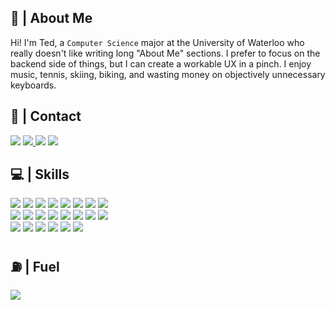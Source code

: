 ## :wave: | About Me <img src="https://komarev.com/ghpvc/?username=ted-he&style=for-the-badge&color=444444" width="1">  
Hi! I'm Ted, a `Computer Science` major at the University of Waterloo who really doesn't like writing long "About Me" sections. I prefer to focus on the backend side of things, but I can create a workable UX in a pinch. I enjoy music, tennis, skiing, biking, and wasting money on objectively unnecessary keyboards.

## :calling: | Contact  
<a href="https://www.linkedin.com/in/ted-h-04/">![](https://img.shields.io/badge/linkedin-%230072B1.svg?style=for-the-badge&logo=LinkedIn&logoColor=white)</a>
<a href="mailto:ted.he04@gmail.com">![](https://img.shields.io/badge/email-%23BB001B.svg?style=for-the-badge&logo=Gmail&logoColor=white) </a>
<a href="https://i.imgur.com/AD3MbBi.jpeg">![](https://img.shields.io/badge/L1FT%238580-%235865F2.svg?style=for-the-badge&logo=Discord&logoColor=white)</a>
<a href="https://github.com/ted-he/">![](https://img.shields.io/badge/recursion-%23444444.svg?style=for-the-badge&logo=GitHub&logoColor=white)</a>

## :computer: | Skills
![](https://img.shields.io/badge/java-%23F89820.svg?style=for-the-badge&logo=CoffeeScript&logoColor=white)
![](https://img.shields.io/badge/javascript-%23444444.svg?style=for-the-badge&logo=JavaScript&logoColor=%23F7DF1E)
![](https://img.shields.io/badge/python-%23306998.svg?style=for-the-badge&logo=Python&logoColor=%23FFD43B)
![](https://img.shields.io/badge/sql-%23444444.svg?style=for-the-badge&logo=Databricks&logoColor=white)
![](https://img.shields.io/badge/c%2B%2B-%23005697.svg?style=for-the-badge&logo=C%2B%2B&logoColor=white)
![](https://img.shields.io/badge/html-%23dc4b25.svg?style=for-the-badge&logo=HTML5&logoColor=white)
![](https://img.shields.io/badge/latex-%23007C7C.svg?style=for-the-badge&logo=Overleaf&logoColor=white)
![](https://img.shields.io/badge/css-%230B74B8.svg?style=for-the-badge&logo=CSS3&logoColor=white)  
![](https://img.shields.io/badge/firebase-%23F57C00.svg?style=for-the-badge&logo=Firebase&logoColor=white)
![](https://img.shields.io/badge/gcp-%234285F4.svg?style=for-the-badge&logo=GoogleCloud&logoColor=white)
![](https://img.shields.io/badge/node.js-%23339933.svg?style=for-the-badge&logo=Node.js&logoColor=white)
![](https://img.shields.io/badge/express.js-%23444444.svg?style=for-the-badge&logo=Express&logoColor=white)
![](https://img.shields.io/badge/opencv-%23F00000.svg?style=for-the-badge&logo=OpenCV&logoColor=white)
![](https://img.shields.io/badge/numpy-%234BA5C8.svg?style=for-the-badge&logo=NumPy&logoColor=white)
![](https://img.shields.io/badge/mysql-%23F29111.svg?style=for-the-badge&logo=MySQL&logoColor=white)
![](https://img.shields.io/badge/react.js-%23444444.svg?style=for-the-badge&logo=React&logoColor=%2361dbfb)  
![](https://img.shields.io/badge/vs%20code-%230098FF.svg?style=for-the-badge&logo=VisualStudioCode&logoColor=white)
![](https://img.shields.io/badge/bash-%23272F36.svg?style=for-the-badge&logo=GNUBash&logoColor=white)
![](https://img.shields.io/badge/git-%23E84E23.svg?style=for-the-badge&logo=Git&logoColor=white)
![](https://img.shields.io/badge/insomnia-%234000BF.svg?style=for-the-badge&logo=Insomnia&logoColor=white)
![](https://img.shields.io/badge/postman-%23FF6C37.svg?style=for-the-badge&logo=Postman&logoColor=white)
![](https://img.shields.io/badge/intellij-%238358a8.svg?style=for-the-badge&logo=IntelliJIDEA&logoColor=white)

## :fuelpump: | Fuel
![](https://img.shields.io/badge/caffeine-%235E2C04.svg?style=for-the-badge&logo=BuyMeACoffee&logoColor=white)
